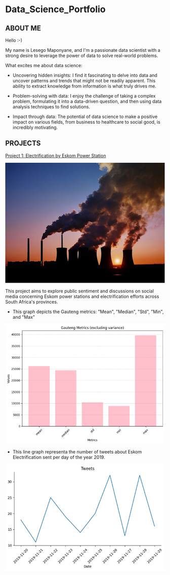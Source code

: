 # Data_Science_Portfolio
## ABOUT ME

Hello :-)

My name is Lesego Maponyane, and I'm a passionate data scientist with a strong desire to leverage the power of data to solve real-world problems.

What excites me about data science:

- Uncovering hidden insights: I find it fascinating to delve into data and uncover patterns and trends that might not be readily apparent. This ability to extract knowledge from information is what truly drives me.

- Problem-solving with data: I enjoy the challenge of taking a complex problem, formulating it into a data-driven question, and then using data analysis techniques to find solutions.

- Impact through data: The potential of data science to make a positive impact on various fields, from business to healthcare to social good, is incredibly motivating.

## PROJECTS

[Project 1: Electrification by Eskom Power Station](https://github.com/lesego-maponyane/Data_Science_Portfolio/blob/main/Eskom_python.ipynb)

![](https://github.com/lesego-maponyane/lesego-maponyane.github.io/blob/main/Images/Eskom%20power%20station.jpeg)

This project aims to explore public sentiment and discussions on social media concerning Eskom power stations and electrification efforts across South Africa's provinces.

- This graph depicts the Gauteng metrics: "Mean", "Median", "Std", "Min", and "Max"

![](https://github.com/lesego-maponyane/lesego-maponyane.github.io/blob/main/Images/Graph_mean.png)

- This line graph representa the number of tweets about Eskom Electrification sent per day of the year 2019.

![](https://github.com/lesego-maponyane/lesego-maponyane.github.io/blob/main/Images/TweetsPerDay.png)
